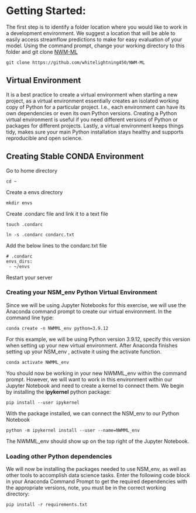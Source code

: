 




# Getting Started: 
The first step is to identify a folder location where you would like to work in a development environment.
We suggest a location that will be able to easily access streamflow predictions to make for easy evaluation of your model.
Using the command prompt, change your working directory to this folder and git clone [NWM-ML](https://github.com/whitelightning450/NWM-ML)

    git clone https://github.com/whitelightning450/NWM-ML


## Virtual Environment
It is a best practice to create a virtual environment when starting a new project, as a virtual environment essentially creates an isolated working copy of Python for a particular project. 
I.e., each environment can have its own dependencies or even its own Python versions.
Creating a Python virtual environment is useful if you need different versions of Python or packages for different projects.
Lastly, a virtual environment keeps things tidy, makes sure your main Python installation stays healthy and supports reproducible and open science.

## Creating Stable CONDA Environment
Go to home directory
```
cd ~
```
Create a envs directory
```
mkdir envs
```
Create .condarc file and link it to a text file
```
touch .condarc

ln -s .condarc condarc.txt
```
Add the below lines to the condarc.txt file
```
# .condarc
envs_dirs:
 - ~/envs
```
Restart your server

### Creating your NSM_env Python Virtual Environment
Since we will be using Jupyter Notebooks for this exercise, we will use the Anaconda command prompt to create our virtual environment. 
In the command line type: 

    conda create -n NWMML_env python=3.9.12

For this example, we will be using Python version 3.9.12, specify this version when setting up your new virtual environment.
After Anaconda finishes setting up your NSM_env , activate it using the activate function.

    conda activate NWMML_env 

You should now be working in your new NWMML_env within the command prompt. 
However, we will want to work in this environment within our Jupyter Notebook and need to create a kernel to connect them.
We begin by installing the **ipykernel** python package:

    pip install --user ipykernel

With the package installed, we can connect the NSM_env to our Python Notebook

    python -m ipykernel install --user --name=NWMML_env 


The NWMML_env should show up on the top right of the Jupyter Notebook.


### Loading other Python dependencies
We will now be installing the packages needed to use NSM_env, as well as other tools to accomplish data science tasks.
Enter the following code block in your Anaconda Command Prompt to get the required dependencies with the appropriate versions, note, you must be in the correct working directory:

    pip install -r requirements.txt

